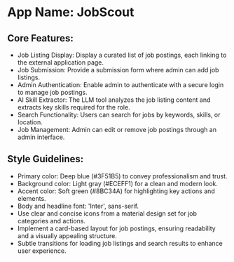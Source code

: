 # **App Name**: JobScout

## Core Features:

- Job Listing Display: Display a curated list of job postings, each linking to the external application page.
- Job Submission: Provide a submission form where admin can add job listings.
- Admin Authentication: Enable admin to authenticate with a secure login to manage job postings.
- AI Skill Extractor: The LLM tool analyzes the job listing content and extracts key skills required for the role.
- Search Functionality: Users can search for jobs by keywords, skills, or location.
- Job Management: Admin can edit or remove job postings through an admin interface.

## Style Guidelines:

- Primary color: Deep blue (#3F51B5) to convey professionalism and trust.
- Background color: Light gray (#ECEFF1) for a clean and modern look.
- Accent color: Soft green (#8BC34A) for highlighting key actions and elements.
- Body and headline font: 'Inter', sans-serif.
- Use clear and concise icons from a material design set for job categories and actions.
- Implement a card-based layout for job postings, ensuring readability and a visually appealing structure.
- Subtle transitions for loading job listings and search results to enhance user experience.